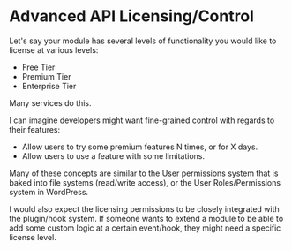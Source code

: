 # Advanced API Licensing/Control

Let's say your module has several levels of functionality you would like to license at various levels:

* Free Tier
* Premium Tier
* Enterprise Tier

Many services do this.

I can imagine developers might want fine-grained control with regards to their features:
* Allow users to try some premium features N times, or for X days.
* Allow users to use a feature with some limitations.

Many of these concepts are similar to the User permissions system that is baked into file systems (read/write access), or the User Roles/Permissions system in WordPress.

I would also expect the licensing permissions to be closely integrated with the plugin/hook system.  If someone wants to extend a module to be able to add some custom logic at a certain event/hook, they might need a specific license level.
